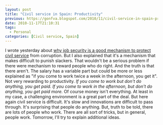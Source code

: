 ```yaml
---
layout: post
title: "Civil service in Spain: Productivity"
previous: https://gonfva.blogspot.com/2010/11/civil-service-in-spain-productivity.html
date: 2010-11-17T21:10:31
tags:
  - Personal
categories: [Civil service, Spain]
---
```


I wrote yesterday about [why job security is a good mechanism to protect civil service](https://gonfva.blogspot.com/2010/11/civil-service-in-spain-job-security.html) from corruption. But I also explained that it's a mechanism that makes difficult to punish slackers.
That wouldn't be a serious problem if there were mechanism to reward people who do right. And the truth is that there aren't. The salary has a variable part but could be more or less explained as "if you come to work twice a week in the afternoon, you get it". Not very rewarding to productivity.
<span style="font-style:italic;">If you come to work but don't do anything, you get paid. If you come to work in the afternoon, but don't do anything, you get paid more.</span>
Of course money isn't everything. At least in my case, a challenging environment is a great part of the deal. But here again civil service is difficult. It's slow and innovations are difficult to pass through.
It's surprising that people do anything. But, truth to be told, there are lots of people who work. There are all sort of tricks, but in general, people work.
Tomorrow, I'll try to explain additional ideas.
